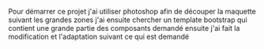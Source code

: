Pour démarrer ce projet j'ai utiliser photoshop afin de découper la maquette suivant les grandes zones
j'ai ensuite chercher un template bootstrap qui contient une grande partie des composants demandé ensuite j'ai fait la modification et l'adaptation suivant ce qui est demandé